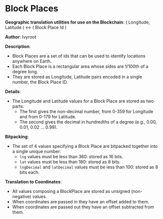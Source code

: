 # Block Places

**Geographic translation utilities for use on the Blockchain**: ( Longitude, Latitude )  <-> ( Block Place Id )

**Author**: Ivyroot

**Description**:
- Block Places are a set of ids that can be used to identify locations anywhere on Earth.
- Each Block Place is a rectangular area whose sides are 1/100th of a degree long.
- They are stored as Longitude, Latitude pairs encoded in a single number, the Block Place ID.

**Details**:
- The Longitude and Latitude values for a Block Place are stored as two parts:
  - The first gives the non-decimal number, from 0-359 for Longitude and from 0-179 for Latitude.
  - The second gives the decimal in hundredths of a degree (e.g., 0.00, 0.01, 0.02 ... 0.99).

**Bitpacking**:
- The set of 4 values specifying a Block Place are bitpacked together into a single unique number:
  - `lng` values must be less than 360: stored as 16 bits.
  - `lat` values must be less than 180: stored as 8 bits.
  - `lngDecimal` and `latDecimal` values must be less than 100: stored as 8 bits each.

**Translation to Coordinates**:
- All values composing a BlockPlace are stored as unsigned (non-negative) values.
- When coordinates are passed in they have an offset added to them.
- When coordinates are passed out they have an offset subtracted from them.
